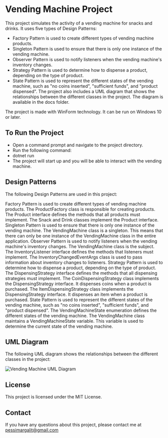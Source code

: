 # Vending Machine Project
This project simulates the activity of a vending machine for snacks and drinks. It uses five types of Design Patterns:

 - Factory Pattern is used to create different types of vending machine products.
 - Singleton Pattern is used to ensure that there is only one instance of the vending machine.
 - Observer Pattern is used to notify listeners when the vending machine's inventory changes.
 - Strategy Pattern is used to determine how to dispense a product, depending on the type of product.
 - State Pattern is used to represent the different states of the vending machine, such as "no coins inserted", "sufficient funds", and "product dispensed".
The project also includes a UML diagram that shows the relationships between the different classes in the project. The diagram is available in the docs folder.

The project is made with WinForm technology. It can be run on Windows 10 or later.

## To Run the Project
 - Open a command prompt and navigate to the project directory.
 - Run the following command:
 - dotnet run
 - The project will start up and you will be able to interact with the vending machine.

## Design Patterns
The following Design Patterns are used in this project:

Factory Pattern is used to create different types of vending machine products. The ProductFactory class is responsible for creating products. The Product interface defines the methods that all products must implement. The Snack and Drink classes implement the Product interface.
Singleton Pattern is used to ensure that there is only one instance of the vending machine. The VendingMachine class is a singleton. This means that there can only be one instance of the VendingMachine class in the entire application.
Observer Pattern is used to notify listeners when the vending machine's inventory changes. The VendingMachine class is the subject. The InventoryListener interface defines the methods that listeners must implement. The InventoryChangedEventArgs class is used to pass information about inventory changes to listeners.
Strategy Pattern is used to determine how to dispense a product, depending on the type of product. The DispensingStrategy interface defines the methods that all dispensing strategies must implement. The CoinDispensingStrategy class implements the DispensingStrategy interface. It dispenses coins when a product is purchased. The ItemDispensingStrategy class implements the DispensingStrategy interface. It dispenses an item when a product is purchased.
State Pattern is used to represent the different states of the vending machine, such as "no coins inserted", "sufficient funds", and "product dispensed". The VendingMachineState enumeration defines the different states of the vending machine. The VendingMachine class maintains a VendingMachineState variable. This variable is used to determine the current state of the vending machine.
## UML Diagram
The following UML diagram shows the relationships between the different classes in the project:

![Vending Machine UML Diagram](https://github.com/pessiMargalit/design-pattern-automatic-machine/blob/master/UML%20Class%20Diagram.vpd.jpg)
## License
This project is licensed under the MIT License.

## Contact
If you have any questions about this project, please contact me at pessimargalit@gmail.com

